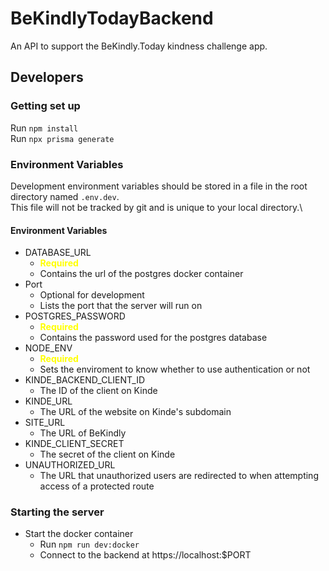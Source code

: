 # BeKindlyTodayBackend

An API to support the BeKindly.Today kindness challenge app.

## Developers

### Getting set up

Run `npm install`\
Run `npx prisma generate`

### Environment Variables

Development environment variables should be stored in a file in the root directory named `.env.dev`.\
This file will not be tracked by git and is unique to your local directory.\

#### Environment Variables

- DATABASE_URL
  - <span style="color:yellow;">**Required**</span>
  - Contains the url of the postgres docker container
- Port
  - Optional for development
  - Lists the port that the server will run on
- POSTGRES_PASSWORD
  - <span style="color:yellow;">**Required**</span>
  - Contains the password used for the postgres database
- NODE_ENV
  - <span style="color:yellow;">**Required**</span>
  - Sets the enviroment to know whether to use authentication or not
- KINDE_BACKEND_CLIENT_ID
  - The ID of the client on Kinde
- KINDE_URL
  - The URL of the website on Kinde's subdomain
- SITE_URL
  - The URL of BeKindly
- KINDE_CLIENT_SECRET
  - The secret of the client on Kinde
- UNAUTHORIZED_URL
  - The URL that unauthorized users are redirected to when attempting access of a protected route

### Starting the server

- Start the docker container
  - Run `npm run dev:docker`
  - Connect to the backend at https://localhost:$PORT
